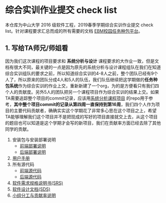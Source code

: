 # 综合实训作业提交 check list



本仓库为中山大学 2016 级软件工程，2019春季学期综合实训作业提交 check list。针对课程要求汇总而成的所有需要的文档 [EBM校园任务种包平台](https://120.77.172.46:8080)。



##  1. <a name='TA'></a>写给TA师兄/师姐看

因为我们这次课程的项目要求和 **系统分析与设计** 课程要求的大作业一致，但是文档有很大不同，最关键的一点是因为原先的系统分析与设计课程组队在我们在知道综合实训组队的要求之前，所以知道综合实训的4-8人之前，整个团队已经有9个人了，所以原来的团队分成4人和5人的队伍，我们队伍继续把这学期做的**任务种包系统**作为综合实训的作业上交，重新新建了一个org，为的是方便看只有我们四个人的贡献度。另外5人的团队把另一个课程项目作为综合实训的结果上交。如果TA需要追踪整个项目的commit记录，应该用[系统分析课程项目](https://github.com/earn-big-money) 的repo用于参考，**其中整个项目commit的记录从第四周一直保持到第16周**，我们四个人作为项目的主要代码贡献者，确确实实这个学期花了非常多心思在这个项目之上，希望TA能够理解我们这个项目并不是把现成的写好的项目直接就交上去，从这个项目的题目也可以知道是这个学期才会写的新项目，我们在贡献率方面已经去除了其他同学的贡献。



1. 安装包与安装部署说明
    - [前端部署说明](./安装包与安装部署说明/前端部署说明.md)
    - [后端部署说明](./安装包与安装部署说明/后端部署说明.md)
2. [用户手册](./使用说明.pdf)
3. 所有源代码
    - [前端源代码](https://github.com/whatsup-sysu/Frontend)
    - [后端源代码](https://github.com/whatsup-sysu/Backend)
4. [软件需求规格说明书(SRS)](./软件需求规格说明书SRS.md)
5. [软件设计文档(SDS)](./软件设计文档SDS.md)
6. [小组分工与贡献率说明](./小组分工与贡献率说明.md)

